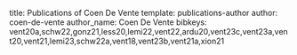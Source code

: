 title: Publications of Coen De Vente
template: publications-author
author: coen-de-vente
author_name: Coen De Vente
bibkeys: vent20a,schw22,gonz21,less20,lemi22,vent22,ardu20,vent23c,vent23a,vent20,vent21,lemi23,schw22a,vent18,vent23b,vent21a,xion21